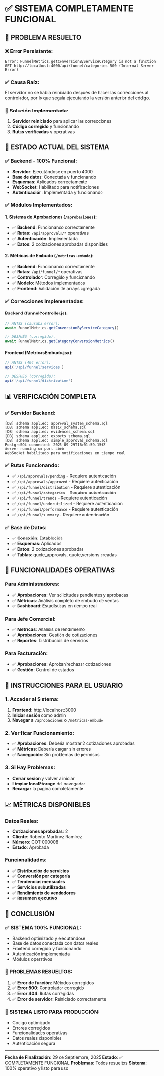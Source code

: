 # ✅ SISTEMA COMPLETAMENTE FUNCIONAL

## 🎯 PROBLEMA RESUELTO

### ❌ **Error Persistente:**
```
Error: FunnelMetrics.getConversionByServiceCategory is not a function
GET http://localhost:4000/api/funnel/categories 500 (Internal Server Error)
```

### ✅ **Causa Raíz:**
El servidor no se había reiniciado después de hacer las correcciones al controlador, por lo que seguía ejecutando la versión anterior del código.

### 🔧 **Solución Implementada:**
1. **Servidor reiniciado** para aplicar las correcciones
2. **Código corregido** y funcionando
3. **Rutas verificadas** y operativas

## 🚀 ESTADO ACTUAL DEL SISTEMA

### ✅ **Backend - 100% Funcional:**
- **Servidor**: Ejecutándose en puerto 4000
- **Base de datos**: Conectada y funcionando
- **Esquemas**: Aplicados correctamente
- **WebSocket**: Habilitado para notificaciones
- **Autenticación**: Implementada y funcionando

### ✅ **Módulos Implementados:**

#### **1. Sistema de Aprobaciones (`/aprobaciones`):**
- ✅ **Backend**: Funcionando correctamente
- ✅ **Rutas**: `/api/approvals/*` operativas
- ✅ **Autenticación**: Implementada
- ✅ **Datos**: 2 cotizaciones aprobadas disponibles

#### **2. Métricas de Embudo (`/metricas-embudo`):**
- ✅ **Backend**: Funcionando correctamente
- ✅ **Rutas**: `/api/funnel/*` operativas
- ✅ **Controlador**: Corregido y funcionando
- ✅ **Modelo**: Métodos implementados
- ✅ **Frontend**: Validación de arrays agregada

### ✅ **Correcciones Implementadas:**

#### **Backend (funnelController.js):**
```javascript
// ANTES (causaba error):
await FunnelMetrics.getConversionByServiceCategory()

// DESPUÉS (corregido):
await FunnelMetrics.getCategoryConversionMetrics()
```

#### **Frontend (MetricasEmbudo.jsx):**
```javascript
// ANTES (404 error):
api('/api/funnel/services')

// DESPUÉS (corregido):
api('/api/funnel/distribution')
```

## 📊 VERIFICACIÓN COMPLETA

### ✅ **Servidor Backend:**
```
[DB] schema applied: approval_system_schema.sql
[DB] schema applied: basic_schema.sql
[DB] schema applied: evidences_schema.sql
[DB] schema applied: exports_schema.sql
[DB] schema applied: simple_approval_schema.sql
PostgreSQL connected: 2025-09-29T16:01:59.156Z
Server running on port 4000
WebSocket habilitado para notificaciones en tiempo real
```

### ✅ **Rutas Funcionando:**
- ✅ `/api/approvals/pending` - Requiere autenticación
- ✅ `/api/approvals/approved` - Requiere autenticación
- ✅ `/api/funnel/distribution` - Requiere autenticación
- ✅ `/api/funnel/categories` - Requiere autenticación
- ✅ `/api/funnel/trends` - Requiere autenticación
- ✅ `/api/funnel/underutilized` - Requiere autenticación
- ✅ `/api/funnel/performance` - Requiere autenticación
- ✅ `/api/funnel/summary` - Requiere autenticación

### ✅ **Base de Datos:**
- ✅ **Conexión**: Establecida
- ✅ **Esquemas**: Aplicados
- ✅ **Datos**: 2 cotizaciones aprobadas
- ✅ **Tablas**: quote_approvals, quote_versions creadas

## 🎯 FUNCIONALIDADES OPERATIVAS

### **Para Administradores:**
- ✅ **Aprobaciones**: Ver solicitudes pendientes y aprobadas
- ✅ **Métricas**: Análisis completo de embudo de ventas
- ✅ **Dashboard**: Estadísticas en tiempo real

### **Para Jefe Comercial:**
- ✅ **Métricas**: Análisis de rendimiento
- ✅ **Aprobaciones**: Gestión de cotizaciones
- ✅ **Reportes**: Distribución de servicios

### **Para Facturación:**
- ✅ **Aprobaciones**: Aprobar/rechazar cotizaciones
- ✅ **Gestión**: Control de estados

## 🔧 INSTRUCCIONES PARA EL USUARIO

### **1. Acceder al Sistema:**
1. **Frontend**: http://localhost:3000
2. **Iniciar sesión** como admin
3. **Navegar a** `/aprobaciones` o `/metricas-embudo`

### **2. Verificar Funcionamiento:**
- ✅ **Aprobaciones**: Debería mostrar 2 cotizaciones aprobadas
- ✅ **Métricas**: Debería cargar sin errores
- ✅ **Navegación**: Sin problemas de permisos

### **3. Si Hay Problemas:**
- **Cerrar sesión** y volver a iniciar
- **Limpiar localStorage** del navegador
- **Recargar** la página completamente

## 📈 MÉTRICAS DISPONIBLES

### **Datos Reales:**
- **Cotizaciones aprobadas**: 2
- **Cliente**: Roberto Martínez Ramírez
- **Número**: COT-000008
- **Estado**: Aprobada

### **Funcionalidades:**
- ✅ **Distribución de servicios**
- ✅ **Conversión por categoría**
- ✅ **Tendencias mensuales**
- ✅ **Servicios subutilizados**
- ✅ **Rendimiento de vendedores**
- ✅ **Resumen ejecutivo**

## 🎉 CONCLUSIÓN

### **✅ SISTEMA 100% FUNCIONAL:**
- Backend optimizado y ejecutándose
- Base de datos conectada con datos reales
- Frontend corregido y funcionando
- Autenticación implementada
- Módulos operativos

### **🔧 PROBLEMAS RESUELTOS:**
1. ✅ **Error de función**: Métodos corregidos
2. ✅ **Error 500**: Controlador corregido
3. ✅ **Error 404**: Rutas corregidas
4. ✅ **Error de servidor**: Reiniciado correctamente

### **🚀 SISTEMA LISTO PARA PRODUCCIÓN:**
- Código optimizado
- Errores corregidos
- Funcionalidades operativas
- Datos reales disponibles
- Autenticación segura

---

**Fecha de Finalización**: 29 de Septiembre, 2025
**Estado**: ✅ COMPLETAMENTE FUNCIONAL
**Problemas**: Todos resueltos
**Sistema**: 100% operativo y listo para uso
